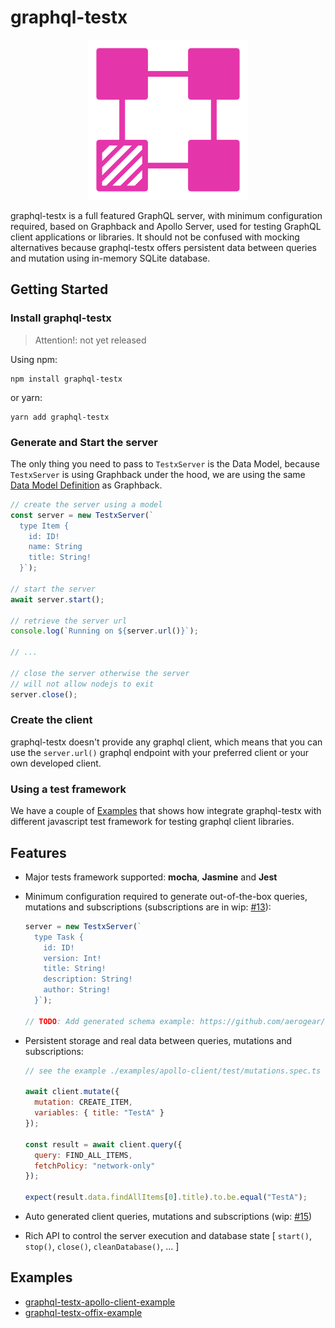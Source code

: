 # graphql-testx

<p align="center">
  <img width="256" src="./logo/graphql-testx.png">
</p>

graphql-testx is a full featured GraphQL server, with minimum configuration required, based on Graphback and Apollo Server, used for testing GraphQL client applications or libraries. It should not be confused with mocking alternatives because graphql-testx offers persistent data between queries and mutation using in-memory SQLite database.

## Getting Started

### Install graphql-testx

> Attention!: not yet released

Using npm:

```
npm install graphql-testx
```

or yarn:

```
yarn add graphql-testx
```

### Generate and Start the server

The only thing you need to pass to `TestxServer` is the Data Model, because `TestxServer` is using Graphback under the hood, we are using the same [Data Model Definition](https://graphback.dev/docs/datamodel) as Graphback.

```js
// create the server using a model
const server = new TestxServer(`
  type Item {
    id: ID!
    name: String
    title: String!
  }`);

// start the server
await server.start();

// retrieve the server url
console.log(`Running on ${server.url()}`);

// ...

// close the server otherwise the server
// will not allow nodejs to exit
server.close();
```

### Create the client

graphql-testx doesn't provide any graphql client, which means that you can use the `server.url()` graphql endpoint with your preferred client or your own developed client.

### Using a test framework

We have a couple of [Examples](#examples) that shows how integrate graphql-testx with different javascript test framework for testing graphql client libraries.

## Features

- Major tests framework supported: **mocha**, **Jasmine** and **Jest**

- Minimum configuration required to generate out-of-the-box queries, mutations
  and subscriptions (subscriptions are in wip: [#13](https://github.com/aerogear/graphql-testx/issues/13)):

  ```js
  server = new TestxServer(`
    type Task {
      id: ID!
      version: Int!
      title: String!
      description: String!
      author: String!
    }`);

  // TODO: Add generated schema example: https://github.com/aerogear/graphql-testx/issues/36
  ```

- Persistent storage and real data between queries, mutations and subscriptions:

  ```js
  // see the example ./examples/apollo-client/test/mutations.spec.ts for the full code

  await client.mutate({
    mutation: CREATE_ITEM,
    variables: { title: "TestA" }
  });

  const result = await client.query({
    query: FIND_ALL_ITEMS,
    fetchPolicy: "network-only"
  });

  expect(result.data.findAllItems[0].title).to.be.equal("TestA");
  ```

- Auto generated client queries, mutations and subscriptions (wip: [#15](https://github.com/aerogear/graphql-testx/issues/15))

- Rich API to control the server execution and database state
  [ `start()`, `stop()`, `close()`, `cleanDatabase()`, ... ]

## Examples

- [graphql-testx-apollo-client-example](./examples/apollo-client)
- [graphql-testx-offix-example](./examples/offix)
